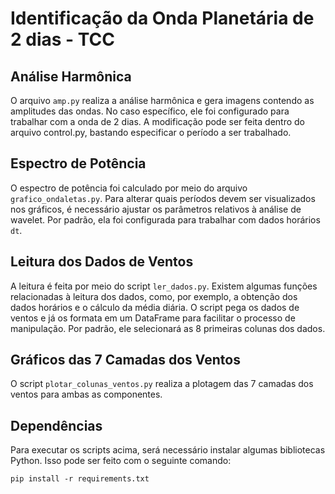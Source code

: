 # Identificação da Onda Planetária de 2 dias - TCC

## Análise Harmônica

O arquivo `amp.py` realiza a análise harmônica e gera imagens contendo as amplitudes das ondas. No caso específico, ele foi configurado para trabalhar com a onda de 2 dias. A modificação pode ser feita dentro do arquivo control.py, bastando especificar o período a ser trabalhado.

## Espectro de Potência

O espectro de potência foi calculado por meio do arquivo `grafico_ondaletas.py`. Para alterar quais períodos devem ser visualizados nos gráficos, é necessário ajustar os parâmetros relativos à análise de wavelet. Por padrão, ela foi configurada para trabalhar com dados horários `dt`.

## Leitura dos Dados de Ventos
A leitura é feita por meio do script `ler_dados.py`. Existem algumas funções relacionadas à leitura dos dados, como, por exemplo, a obtenção dos dados horários e o cálculo da média diária. O script pega os dados de ventos e já os formata em um DataFrame para facilitar o processo de manipulação. Por padrão, ele selecionará as 8 primeiras colunas dos dados.

## Gráficos das 7 Camadas dos Ventos

O script `plotar_colunas_ventos.py` realiza a plotagem das 7 camadas dos ventos para ambas as componentes.

## Dependências

Para executar os scripts acima, será necessário instalar algumas bibliotecas Python. Isso pode ser feito com o seguinte comando:

```pip install -r requirements.txt```
